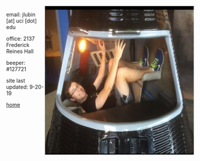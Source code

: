 
<img align="right" src= "./jackpic2.jpg" width="400" height="400">

email: jlubin [at] uci [dot] edu

office: 2137 Frederick Reines Hall

beeper: #127721

site last updated: 9-20-19


[home](./)
